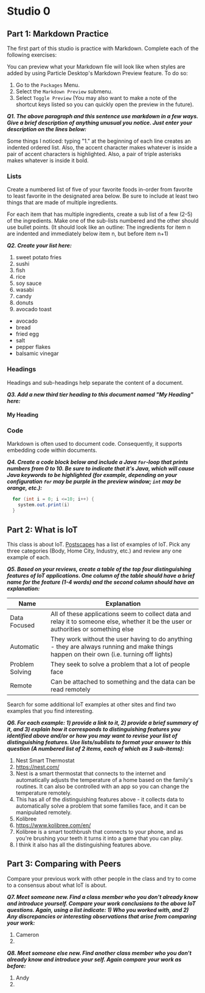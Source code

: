 # Studio 0

## Part 1: Markdown Practice

The first part of this studio is practice with Markdown. Complete each of the following exercises:

You can preview what your Markdown file will look like when styles are added by using Particle Desktop's Markdown Preview feature. To do so:
1. Go to the `Packages` Menu.
1. Select the `Markdown Preview` submenu.
1. Select `Toggle Preview` (You may also want to make a note of the shortcut keys listed so you can quickly open the preview in the future).

***Q1. The above paragraph and this sentence use markdown in a few ways.  Give a brief description of anything unusual you notice.  Just enter your description on the lines below:***

Some things I noticed: typing "1." at the beginning of each line creates an indented ordered list. Also, the accent character makes whatever is inside a pair of accent characters is highlighted. Also, a pair of triple asterisks makes whatever is inside it bold.

### Lists

Create a numbered list of five of your favorite foods in-order from favorite to least favorite in the designated area below. Be sure to include at least two things that are made of multiple ingredients.  

For each item that has multiple ingredients, create a sub list of a few (2-5) of the ingredients.  Make one of the sub-lists numbered and the other should use bullet points. (It should look like an outline: The ingredients for item n are indented and immediately below item n, but before item n+1)

***Q2. Create your list here:***

1. sweet potato fries
1. sushi
  1. fish
  1. rice
  1. soy sauce
  1. wasabi
1. candy
1. donuts
1. avocado toast
  * avocado
  * bread
  * fried egg
  * salt
  * pepper flakes
  * balsamic vinegar

### Headings

Headings and sub-headings help separate the content of a document.

***Q3. Add a new third tier heading to this document named "My Heading" here:***

#### My Heading

### Code

Markdown is often used to document code.  Consequently, it supports embedding code within documents.

***Q4. Create a code block below and include a Java `for`-loop that prints numbers from 0 to 10. Be sure to indicate that it's Java, which will cause Java keywords to be highlighted (for example, depending on your configuration `for` may be purple in the preview window; `int` may be orange, etc.):***

``` Java
  for (int i = 0; i <=10; i++) {
    system.out.print(i)
  }

```

## Part 2: What is IoT

This class is about IoT.  [Postscapes](https://www.postscapes.com/internet-of-things-examples/) has a list of examples of IoT.  Pick any three categories (Body, Home City, Industry, etc.) and review any one example of each.

***Q5.  Based on your reviews, create a table of the top four distinguishing features of IoT applications. One column of the table should have a brief name for the feature (1-4 words) and the second column should have an explanation:***

Name | Explanation
-------- | --------
Data Focused | All of these applications seem to collect data and relay it to someone else, whether it be the user or authorities or something else
Automatic | They work without the user having to do anything - they are always running and make things happen on their own (i.e. turning off lights)
Problem Solving | They seek to solve a problem that a lot of people face
Remote | Can be attached to something and the data can be read remotely

Search for some additional IoT examples at other sites and find two examples that you find interesting.

***Q6.  For each example: 1) provide a link to it, 2) provide a brief summary of it, and 3) explain how it corresponds to distinguishing features you identified above and/or or how you may want to revise your list of distinguishing features.  Use lists/sublists to format your answer to this question (A numbered list of 2 items, each of which as 3 sub-items):***

1. Nest Smart Thermostat
  1. https://nest.com/
  1. Nest is a smart thermostat that connects to the internet and automatically adjusts the temperature of a home based on the family's routines. It can also be controlled with an app so you can change the temperature remotely.
  1. This has all of the distinguishing features above - it collects data to automatically solve a problem that some families face, and it can be manipulated remotely.
1. Kolibree
  1. https://www.kolibree.com/en/
  1. Kolibree is a smart toothbrush that connects to your phone, and as you're brushing your teeth it turns it into a game that you can play.
  1. I think it also has all the distinguishing features above.

## Part 3: Comparing with Peers

Compare your previous work with other people in the class and try to come to a consensus about what IoT is about.

***Q7. Meet someone new.  Find a class member who you don't already know and introduce yourself.  Compare your work conclusions to the above IoT questions. Again, using a list indicate: 1) Who you worked with, and 2) Any discrepancies or interesting observations that arise from comparing your work:***

1. Cameron
1. 

***Q8. Meet someone else new.  Find another class member who you don't already know and introduce your self.  Again compare your work as before:***

1. Andy
1.
